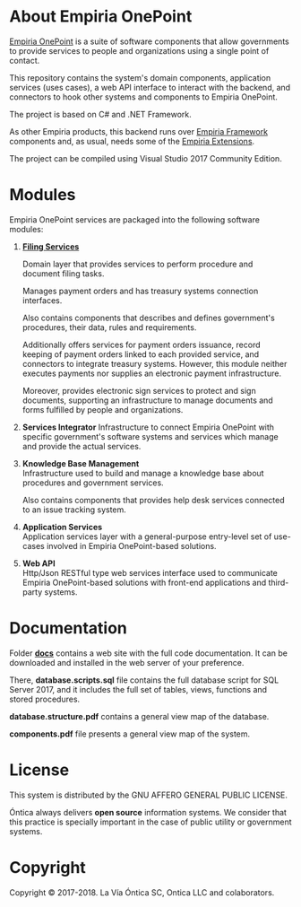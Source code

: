 ﻿# About Empiria OnePoint

[Empiria OnePoint](http://www.ontica.org/) is a suite of software components that allow governments
to provide services to people and organizations using a single point of contact.

This repository contains the system's domain components, application services (uses cases),
a web API interface to interact with the backend, and connectors to hook other systems and components
to Empiria OnePoint.

The project is based on C# and .NET Framework.

As other Empiria products, this backend runs over [Empiria Framework](https://github.com/Ontica/Empiria.Core)
components and, as usual, needs some of the [Empiria Extensions](https://github.com/Ontica/Empiria.Extensions).

The project can be compiled using Visual Studio 2017 Community Edition.

# Modules

Empiria OnePoint services are packaged into the following software modules:

1. [**Filing Services**](https://github.com/Ontica/Empiria.OnePoint/tree/master/OnePoint.Filing) 
   
   Domain layer that provides services to perform procedure and document filing tasks.
   
   Manages payment orders and has treasury systems connection interfaces.

   Also contains components that describes and defines government's procedures, their data, rules and requirements.

   Additionally offers services for payment orders issuance, record keeping of payment orders linked to each provided service, and connectors to integrate treasury systems. However, this module neither executes payments nor supplies an electronic payment infrastructure.

   Moreover, provides electronic sign services to protect and sign documents, supporting an infrastructure to manage documents and forms fulfilled by people and organizations.


2. **Services Integrator**
   Infrastructure to connect Empiria OnePoint with specific government's software systems and services which manage and provide the actual services.


3. **Knowledge Base Management**  
   Infrastructure used to build and manage a knowledge base about procedures and government services.

   Also contains components that provides help desk services connected to an issue tracking system.


4. **Application Services**  
   Application services layer with a general-purpose entry-level set of use-cases involved in Empiria OnePoint-based solutions.


5. **Web API**  
   Http/Json RESTful type web services interface used to communicate Empiria OnePoint-based solutions with front-end applications and third-party systems.


# Documentation

Folder [**docs**](https://github.com/Ontica/Empiria.OnePoint/tree/master/docs) contains a web site with the full code documentation. It can be downloaded and installed in the web server of your preference.

There, **database.scripts.sql** file contains the full database script for SQL Server 2017, and it includes the full set of tables, views, functions and stored procedures.

**database.structure.pdf** contains a general view map of the database.

**components.pdf** file presents a general view map of the system.

# License

This system is distributed by the GNU AFFERO GENERAL PUBLIC LICENSE.

Óntica always delivers **open source** information systems. We consider that this practice is specially
important in the case of public utility or government systems.

# Copyright

Copyright © 2017-2018. La Vía Óntica SC, Ontica LLC and colaborators.
